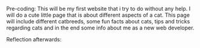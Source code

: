 Pre-coding: This will be my first website that i try to do without any help. I will do a cute little page that is about different aspects of a cat. This page will include different catbreeds, some fun facts about cats, tips and tricks regarding cats and in the end some info about me as a new web developer.

Reflection afterwards: